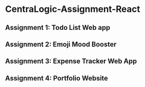 # CentraLogic-Assignment-React

## Assignment 1: Todo List Web app
## Assignment 2: Emoji Mood Booster
## Assignment 3: Expense Tracker Web App
## Assignment 4: Portfolio Website
